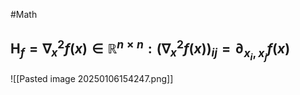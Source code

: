 #Math 
## $\mathbf{H}_{f}=\nabla _{x}^{2}f(x)\in \mathbb{R}^{n\times n}:(\nabla _{x}^{2}f(x))_{ij}=\partial_{x_{i},x_{j}}f(x)$

![[Pasted image 20250106154247.png]]